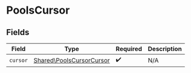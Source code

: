# PoolsCursor


## Fields

| Field                                                                | Type                                                                 | Required                                                             | Description                                                          |
| -------------------------------------------------------------------- | -------------------------------------------------------------------- | -------------------------------------------------------------------- | -------------------------------------------------------------------- |
| `cursor`                                                             | [Shared\PoolsCursorCursor](../../Models/Shared/PoolsCursorCursor.md) | :heavy_check_mark:                                                   | N/A                                                                  |